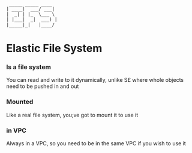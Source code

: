 ```
 _____ _____ ____  
| ____|  ___/ ___| 
|  _| | |_  \___ \ 
| |___|  _|  ___) |
|_____|_|   |____/ 
```

# Elastic File System

### Is a file system
You can read and write to it dynamically, unlike S£ where whole objects need to be pushed in and out

### Mounted
Like a real file system, you;ve got to mount it to use it

### in VPC
Always in a VPC, so you need to be in the same VPC if you wish to use it